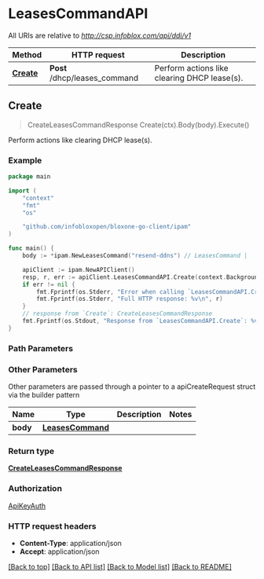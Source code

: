 # LeasesCommandAPI

All URIs are relative to *http://csp.infoblox.com/api/ddi/v1*

Method | HTTP request | Description
------------- | ------------- | -------------
[**Create**](LeasesCommandAPI.md#Create) | **Post** /dhcp/leases_command | Perform actions like clearing DHCP lease(s).



## Create

> CreateLeasesCommandResponse Create(ctx).Body(body).Execute()

Perform actions like clearing DHCP lease(s).



### Example

```go
package main

import (
	"context"
	"fmt"
	"os"

	"github.com/infobloxopen/bloxone-go-client/ipam"
)

func main() {
	body := *ipam.NewLeasesCommand("resend-ddns") // LeasesCommand | 

	apiClient := ipam.NewAPIClient()
	resp, r, err := apiClient.LeasesCommandAPI.Create(context.Background()).Body(body).Execute()
	if err != nil {
		fmt.Fprintf(os.Stderr, "Error when calling `LeasesCommandAPI.Create``: %v\n", err)
		fmt.Fprintf(os.Stderr, "Full HTTP response: %v\n", r)
	}
	// response from `Create`: CreateLeasesCommandResponse
	fmt.Fprintf(os.Stdout, "Response from `LeasesCommandAPI.Create`: %v\n", resp)
}
```

### Path Parameters



### Other Parameters

Other parameters are passed through a pointer to a apiCreateRequest struct via the builder pattern


Name | Type | Description  | Notes
------------- | ------------- | ------------- | -------------
 **body** | [**LeasesCommand**](LeasesCommand.md) |  | 

### Return type

[**CreateLeasesCommandResponse**](CreateLeasesCommandResponse.md)

### Authorization

[ApiKeyAuth](../README.md#ApiKeyAuth)

### HTTP request headers

- **Content-Type**: application/json
- **Accept**: application/json

[[Back to top]](#) [[Back to API list]](../README.md#documentation-for-api-endpoints)
[[Back to Model list]](../README.md#documentation-for-models)
[[Back to README]](../README.md)

